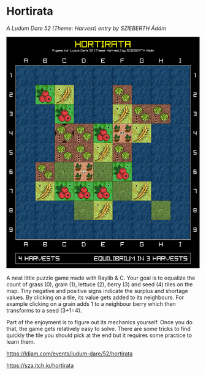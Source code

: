 Hortirata
=========

*A Ludum Dare 52 (Theme: Harvest) entry by SZIEBERTH Ádám*

![screenshot](https://raw.githubusercontent.com/SzieberthAdam/ludumdare52/main/screenshots/02.png)

A neat little puzzle game made with Raylib & C.
Your goal is to equalize the count of grass (0), grain (1), lettuce (2), berry (3) and seed (4) tiles on the map.
Tiny negative and positive signs indicate the surplus and shortage values.
By clicking on a tile, its value gets added to its neighbours.
For example clicking on a grain adds 1 to a neighbour berry which then transforms to a seed (3+1=4).

Part of the enjoyment is to figure out its mechanics yourself.
Once you do that, the game gets relatively easy to solve.
There are some tricks to find quickly the tile you should pick at the end but it requires some practice to learn them.

https://ldjam.com/events/ludum-dare/52/hortirata

https://sza.itch.io/hortirata

